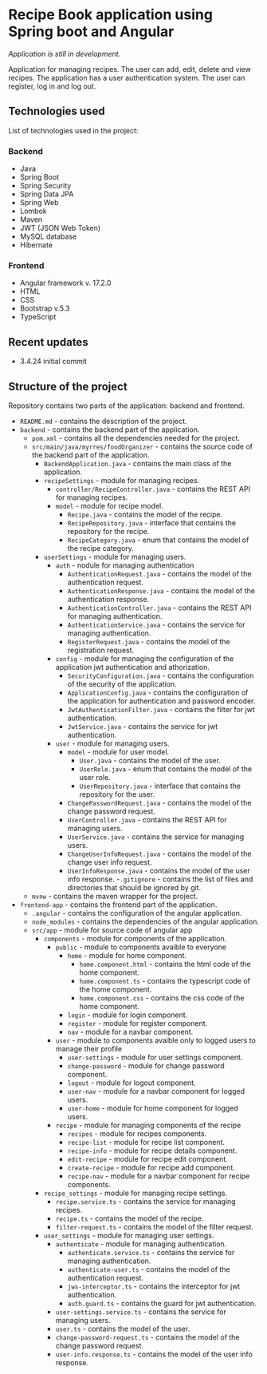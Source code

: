 # Recipe Book application using Spring boot and Angular

_Application is still in development._

Application for managing recipes. The user can add, edit, delete and view recipes.
The application has a user authentication system. The user can register, log in and log out.

## Technologies used

List of technologies used in the project:

### Backend

- Java
- Spring Boot
- Spring Security
- Spring Data JPA
- Spring Web
- Lombok
- Maven
- JWT (JSON Web Token)
- MySQL database
- Hibernate

### Frontend

- Angular framework v. 17.2.0
- HTML
- CSS
- Bootstrap  v.5.3
- TypeScript


## Recent updates


- 3.4.24 initial commit


## Structure of the project

Repository contains two parts of the application: backend and frontend.


- `README.md` - contains the description of the project.
- `backend` - contains the backend part of the application.
    - `pom.xml` - contains all the dependencies needed for the project.
    - `src/main/java/myrres/foodOrganizer` - contains the source code of the backend part of the application.
        - `BackendApplication.java` - contains the main class of the application.
        - `recipeSettings` - module for managing recipes.
            - `controller/RecipeController.java` - contains the REST API for managing recipes.
            - `model` - module for recipe model.
                - `Recipe.java` - contains the model of the recipe.
                - `RecipeRepository.java` - interface that contains the repository for the recipe.
                - `RecipeCategory.java` - enum that contains the model of the recipe category.
        - `userSettings` - module for managing users.
            - `auth` - nodule for managing authentication
                - `AuthenticationRequest.java` - contains the model of the authentication request.
                - `AuthenticationResponse.java` - contains the model of the authentication response.
                - `AuthenticationController.java` - contains the REST API for managing authentication.
                - `AuthenticationService.java` - contains the service for managing authentication.
                - `RegisterRequest.java` - contains the model of the registration request.
            - `config` - module for managing the configuration of the application jwt authentication
              and athorization.
                - `SecurityConfiguration.java` - contains the configuration of the security of the application.
                - `ApplicationConfig.java` - contains the configuration of the application for authentication and password encoder.
                - `JwtAuthenticationFilter.java` - contains the filter for jwt authentication.
                - `JwtService.java` - contains the service for jwt authentication.
            - `user` - module for managing users.
                - `model` - module for user model.
                    - `User.java` - contains the model of the user.
                    - `UserRole.java` - enum that contains the model of the user role.
                    - `UserRepository.java` - interface that contains the repository for the user.
                - `ChangePasswordRequest.java` - contains the model of the change password request.
                - `UserController.java` - contains the REST API for managing users.
                - `UserService.java` - contains the service for managing users.
                - `ChangeUserInfoRequest.java` - contains the model of the change user info request.
                - `UserInfoResponse.java` - contains the model of the user info response.
                  -`.gitignore` - contains the list of files and directories that should be ignored by git.
    - `mvnw` - contains the maven wrapper for the project.
- `frontend-app` - contains the frontend part of the application.
    - `.angular` - contains the configuration of the angular application.
    - `node_modules` - contains the dependencies of the angular application.
    - `src/app` - module for source code of angular app
        - `components` - module for components of the application.
            - `public` - module to components avaible to everyone
                - `home` - module for home component.
                    - `home.component.html` - contains the html code of the home component.
                    - `home.component.ts` - contains the typescript code of the home component.
                    - `home.component.css` - contains the css code of the home component.
                - `login` - module for login component.
                - `register` - module for register component.
                - `nav` - module for a navbar component.
            - `user` - module to components avaible only to logged users to manage their profile
                - `user-settings` - module for user settings component.
                - `change-password` - module for change password component.
                - `logout` - module for logout component.
                - `user-nav` - module for a navbar component for logged users.
                - `user-home` - module for home component for logged users.
            - `recipe` - module for managing components of the recipe
                - `recipes` - module for recipes components.
                - `recipe-list` - module for recipe list component.
                - `recipe-info` - module for recipe details component.
                - `edit-recipe` - module for recipe edit component.
                - `create-recipe` - module for recipe add component.
                - `recipe-nav` - module for a navbar component for recipe components.
        - `recipe_settings` - module for managing recipe settings.
            - `recipe.service.ts` - contains the service for managing recipes.
            - `recipe.ts` - contains the model of the recipe.
            - `filter-request.ts` - contains the model of the filter request.
        - `user_settings` - module for managing user settings.
            - `authenticate` - module for managing authentication.
                - `authenticate.service.ts` - contains the service for managing authentication.
                - `authenticate-user.ts` - contains the model of the authentication request.
                - `jws-interceptor.ts` - contains the interceptor for jwt authentication.
                - `auth.guard.ts` - contains the guard for jwt authentication.
            - `user-settings.service.ts` - contains the service for managing users.
            - `user.ts` - contains the model of the user.
            - `change-password-request.ts` - contains the model of the change password request.
            - `user-info.response.ts` - contains the model of the user info response.
